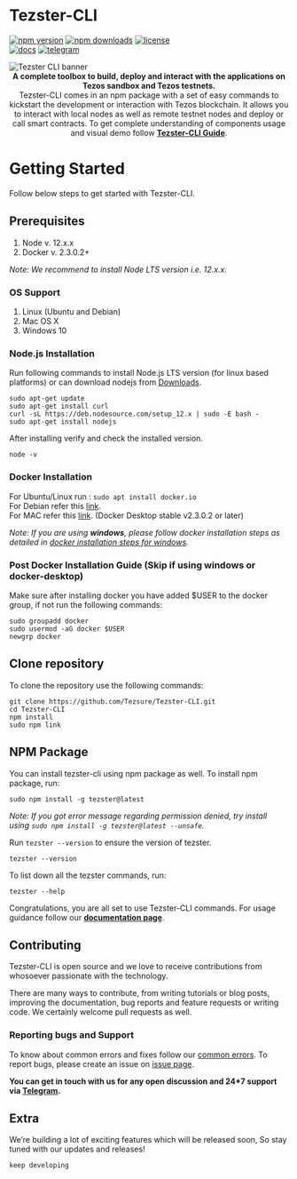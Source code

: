 # Tezster-CLI

[![npm version](https://img.shields.io/npm/v/tezster.svg)](https://www.npmjs.com/package/tezster)
[![npm downloads](https://nodei.co/npm/tezster.png?downloads=true&downloadRank=true&stars=true)](https://www.npmjs.com/package/tezster)
[![license](https://img.shields.io/github/license/tezsure/tezster-cli.svg)](https://github.com/Tezsure/Tezster-CLI/blob/master/LICENSE)
<br />
[![docs](https://img.shields.io/badge/documentation-easy--to--read-brightgreen.svg)](https://docs.cli.tezster.tech)
[![telegram](https://img.shields.io/badge/community-blue.svg?logo=telegram)](https://t.me/tezster)


<img src="https://tezster.s3-ap-southeast-1.amazonaws.com/TEZSTER_CLI/1_jDB5enULQVo2UfeiwD32qA.png" alt="Tezster CLI banner" align="center" />
<div align="center"><strong>A complete toolbox to build, deploy and interact with the applications on Tezos sandbox and Tezos testnets.</strong></div>
<div align="center">Tezster-CLI comes in an npm package with a set of easy commands to kickstart the development or interaction with Tezos blockchain. It allows you to interact with local nodes as well as remote testnet nodes and deploy or call smart contracts. To get complete understanding of components usage and visual demo follow <a href="https://docs.cli.tezster.tech/"><strong>Tezster-CLI Guide</strong></a>.
</div>

# Getting Started
Follow below steps to get started with Tezster-CLI.

## Prerequisites

1. Node v. 12.x.x
2. Docker v. 2.3.0.2+

*Note: We recommend to install Node LTS version i.e. 12.x.x.*

### OS Support
1. Linux (Ubuntu and Debian)
2. Mac OS X
3. Windows 10 <br />

### Node.js Installation
Run following commands to install Node.js LTS version (for linux based platforms) or can download nodejs from [Downloads](https://nodejs.org/en/download/).
```
sudo apt-get update
sudo apt-get install curl
curl -sL https://deb.nodesource.com/setup_12.x | sudo -E bash -
sudo apt-get install nodejs
```
After installing verify and check the installed version.
```
node -v 
```

### Docker Installation
For Ubuntu/Linux run :  ```sudo apt install docker.io``` <br />
For Debian refer this [link](https://docs.docker.com/engine/install/debian/). <br />
For MAC refer this [link](https://docs.docker.com/docker-for-mac/release-notes/#docker-desktop-community-2303). (Docker Desktop stable v2.3.0.2 or later) <br />

*Note: If you are using **windows**, please follow docker installation steps as detailed in [docker installation steps for windows](https://docs.cli.tezster.tech/getting-started/prerequisites#docker-installation-for-windows).*

### Post Docker Installation Guide (Skip if using windows or docker-desktop)
Make sure after installing docker you have added $USER to the docker group, if not run the following commands:

```
sudo groupadd docker
sudo usermod -aG docker $USER
newgrp docker
```

## Clone repository

To clone the repository use the following commands:

```
git clone https://github.com/Tezsure/Tezster-CLI.git
cd Tezster-CLI
npm install
sudo npm link
```

## NPM Package

You can install tezster-cli using npm package as well. To install npm package, run:
```
sudo npm install -g tezster@latest
```
*Note: If you got error message regarding permission denied, try install using ```sudo npm install -g tezster@latest --unsafe```.*

Run ```tezster --version``` to ensure the version of tezster.
```
tezster --version
```

To list down all the tezster commands, run:
```
tezster --help
```

Congratulations, you are all set to use Tezster-CLI commands. For usage guidance follow our **[documentation page](https://docs.cli.tezster.tech/playgrouns-setup/local-tezos-nodes)**.


## Contributing

Tezster-CLI is open source and we love to receive contributions from whosoever passionate with the technology.

There are many ways to contribute, from writing tutorials or blog posts, improving the documentation, bug reports and feature requests or writing code. We certainly welcome pull requests as well.


### Reporting bugs and Support

To know about common errors and fixes follow our [common errors](https://docs.cli.tezster.tech/common-errors/common-errors-with-possible-fix). To report bugs, please create an issue on [issue page](https://github.com/Tezsure/Tezster-CLI/issues).

**You can get in touch with us for any open discussion and 24*7 support via [Telegram](https://t.me/tezster).**


## Extra

We’re building a lot of exciting features which will be released soon, So stay tuned with our updates and releases!

```
keep developing
```